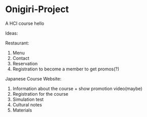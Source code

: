 # Onigiri-Project
A HCI course
hello


Ideas:

Restaurant:
1. Menu
2. Contact
3. Reservation
4. Registration to become a member to get promos(?)

Japanese Course Website: 
1. Information about the course + show promotion video(maybe)
2. Registration for the course
3. Simulation test
4. Cultural notes
5. Materials
